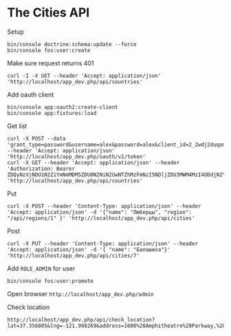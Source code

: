 The Cities API
==========================

Setup
~~~
bin/console doctrine:schema:update --force
bin/console fos:user:create
~~~

Make sure request returns 401
~~~
curl -I -X GET --header 'Accept: application/json' 'http://localhost/app_dev.php/api/countries'
~~~

Add oauth client
~~~
bin/console app:oauth2:create-client
bin/console app:fixtures:load
~~~

Get list
~~~
curl -X POST --data 'grant_type=password&username=alex&password=alex&client_id=2_2wdj2duqomeccwcksgws4wowgo88wokgw88k0sswccg88ws4cw&client_secret=46iis51qsh0kgo80o8cgg0cwsoo0wccgs4gocok0sgg0w0gwkw' --header 'Accept: application/json' 'http://localhost/app_dev.php/oauth/v2/token'
curl -X GET --header 'Accept: application/json' --header 'Authorization: Bearer ZDQyNzVjNDU1N2ZiYmNmMDM5ZDU0N2NiN2UwNTZhMzFmNzI5NDljZDU3MWM4MzI4ODdjN2YyMjYyODU2ZWU1OQ' 'http://localhost/app_dev.php/api/countries'
~~~

Put
~~~
curl -X POST --header 'Content-Type: application/json' --header 'Accept: application/json' -d '{"name": "Люберцы", "region": "/api/regions/1" }' 'http://localhost/app_dev.php/api/cities'
~~~
Post
~~~
curl -X PUT --header 'Content-Type: application/json' --header 'Accept: application/json' -d '{ "name": "Балашиха"}' 'http://localhost/app_dev.php/api/cities/7'
~~~

Add `ROLE_ADMIN` for user
~~~
bin/console fos:user:promote
~~~

Open browser `http://localhost/app_dev.php/admin`


Check location
~~~
http://localhost/app_dev.php/api/check_location?lat=37.356805&lng=-121.998269&address=1600%20Amphitheatre%20Parkway,%20Mountain+View,%20CA&radius=6
~~~